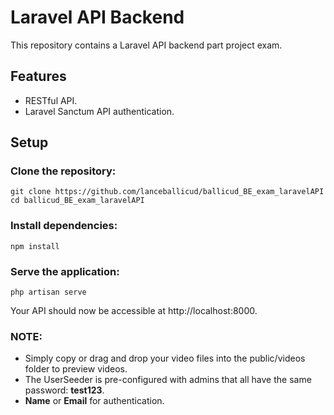 # Laravel API Backend

This repository contains a Laravel API backend part project exam.

## Features

- RESTful API.
- Laravel Sanctum API authentication.

## Setup

### Clone the repository:
```
git clone https://github.com/lanceballicud/ballicud_BE_exam_laravelAPI
cd ballicud_BE_exam_laravelAPI
```
### Install dependencies:
```
npm install
```
### Serve the application:
```
php artisan serve
```
Your API should now be accessible at http://localhost:8000.

### NOTE:
- Simply copy or drag and drop your video files into the public/videos folder to preview videos.
- The UserSeeder is pre-configured with admins that all have the same password: **test123**.
- **Name** or **Email** for authentication.


